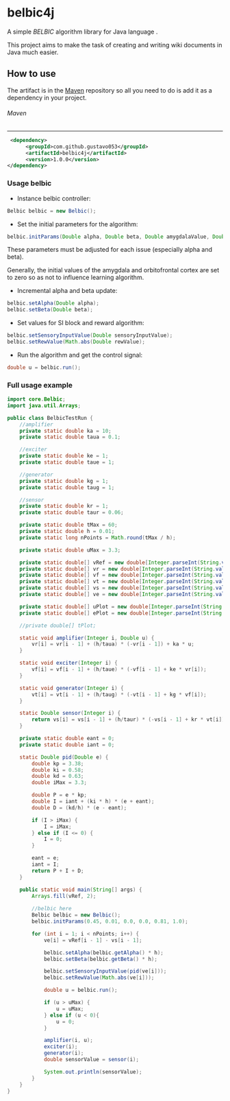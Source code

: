 # belbic4j

A simple *BELBIC* algorithm library for Java language .

This project aims to make the task of creating and writing wiki documents in Java much easier.

## How to use

The artifact is in the [Maven](http://search.maven.org/) repository so all you need to do is add it as a dependency in your project.

###### Maven
----------

``` xml
 <dependency>
      <groupId>com.github.gustavo053</groupId>
      <artifactId>belbic4j</artifactId>
      <version>1.0.0</version>
</dependency> 
```

### Usage belbic

- Instance belbic controller:
```java
Belbic belbic = new Belbic();
```

- Set the initial parameters for the algorithm:
```java
belbic.initParams(Double alpha, Double beta, Double amygdalaValue, Double orbitofrontalCortexValue, Double weightAmygdala, Double weightOrbitofrontal);
```
These parameters must be adjusted for each issue (especially alpha and beta). 

Generally, the initial values ​​of the amygdala and orbitofrontal cortex are set to zero so as not to influence learning algorithm.

- Incremental alpha and beta update:
```java
belbic.setAlpha(Double alpha);
belbic.setBeta(Double beta);
```

- Set values for SI block and reward algorithm:
```java
belbic.setSensoryInputValue(Double sensoryInputValue);
belbic.setRewValue(Math.abs(Double rewValue);
```

- Run the algorithm and get the control signal:
```java
double u = belbic.run();
```

### Full usage example
    
```java
import core.Belbic;
import java.util.Arrays;

public class BelbicTestRun {
    //amplifier
    private static double ka = 10;
    private static double taua = 0.1;

    //exciter
    private static double ke = 1;
    private static double taue = 1;

    //generator
    private static double kg = 1;
    private static double taug = 1;

    //sensor
    private static double kr = 1;
    private static double taur = 0.06;

    private static double tMax = 60;
    private static double h = 0.01;
    private static long nPoints = Math.round(tMax / h);

    private static double uMax = 3.3;

    private static double[] vRef = new double[Integer.parseInt(String.valueOf(nPoints))];
    private static double[] vr = new double[Integer.parseInt(String.valueOf(nPoints))];
    private static double[] vf = new double[Integer.parseInt(String.valueOf(nPoints))];
    private static double[] vt = new double[Integer.parseInt(String.valueOf(nPoints))];
    private static double[] vs = new double[Integer.parseInt(String.valueOf(nPoints))];
    private static double[] ve = new double[Integer.parseInt(String.valueOf(nPoints))];

    private static double[] uPlot = new double[Integer.parseInt(String.valueOf(nPoints))];
    private static double[] ePlot = new double[Integer.parseInt(String.valueOf(nPoints))];

    //private double[] tPlot;

    static void amplifier(Integer i, Double u) {
        vr[i] = vr[i - 1] + (h/taua) * (-vr[i - 1]) + ka * u;
    }

    static void exciter(Integer i) {
        vf[i] = vf[i - 1] + (h/taue) * (-vf[i - 1] + ke * vr[i]);
    }

    static void generator(Integer i) {
        vt[i] = vt[i - 1] + (h/taug) * (-vt[i - 1] + kg * vf[i]);
    }

    static Double sensor(Integer i) {
        return vs[i] = vs[i - 1] + (h/taur) * (-vs[i - 1] + kr * vt[i]);
    }

    private static double eant = 0;
    private static double iant = 0;

    static Double pid(Double e) {
        double kp = 3.38;
        double ki = 0.58;
        double kd = 0.63;
        double iMax = 3.3;

        double P = e * kp;
        double I = iant + (ki * h) * (e + eant);
        double D = (kd/h) * (e - eant);

        if (I > iMax) {
            I = iMax;
        } else if (I <= 0) {
            I = 0;
        }

        eant = e;
        iant = I;
        return P + I + D;
    }

    public static void main(String[] args) {
        Arrays.fill(vRef, 2);
        
        //belbic here
        Belbic belbic = new Belbic();
        belbic.initParams(0.45, 0.01, 0.0, 0.0, 0.81, 1.0);

        for (int i = 1; i < nPoints; i++) {
            ve[i] = vRef[i - 1] - vs[i - 1];

            belbic.setAlpha(belbic.getAlpha() * h);
            belbic.setBeta(belbic.getBeta() * h);

            belbic.setSensoryInputValue(pid(ve[i]));
            belbic.setRewValue(Math.abs(ve[i]));

            double u = belbic.run();

            if (u > uMax) {
                u = uMax;
            } else if (u < 0){
                u = 0;
            }

            amplifier(i, u);
            exciter(i);
            generator(i);
            double sensorValue = sensor(i);

            System.out.println(sensorValue);
        }
    }
}
```